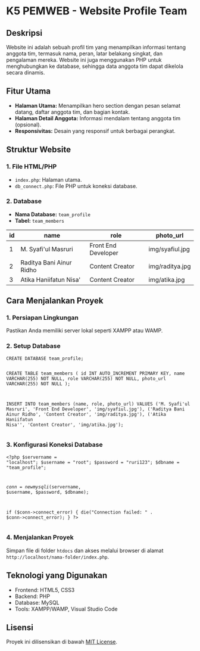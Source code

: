 <h1>K5 PEMWEB - Website Profile Team</h1>
    <h2>Deskripsi</h2>
    <p>Website ini adalah sebuah profil tim yang menampilkan informasi tentang anggota tim, termasuk nama, peran, latar belakang singkat, dan pengalaman mereka. Website ini juga menggunakan PHP untuk menghubungkan ke database, sehingga data anggota tim dapat dikelola secara dinamis.</p>
    <h2>Fitur Utama</h2>
    <ul>
        <li><strong>Halaman Utama:</strong> Menampilkan hero section dengan pesan selamat datang, daftar anggota tim, dan bagian kontak.</li>
        <li><strong>Halaman Detail Anggota:</strong> Informasi mendalam tentang anggota tim (opsional).</li>
        <li><strong>Responsivitas:</strong> Desain yang responsif untuk berbagai perangkat.</li>
    </ul>
    <h2>Struktur Website</h2>
    <h3>1. File HTML/PHP</h3>
    <ul>
        <li><code>index.php</code>: Halaman utama.</li>
        <li><code>db_connect.php</code>: File PHP untuk koneksi database.</li>
    </ul>
    <h3>2. Database</h3>
    <ul>
        <li><strong>Nama Database:</strong> <code>team_profile</code></li>
        <li><strong>Tabel:</strong> <code>team_members</code></li>
    </ul>
    <table>
        <thead>
            <tr>
                <th>id</th>
                <th>name</th>
                <th>role</th>
                <th>photo_url</th>
            </tr>
        </thead>
        <tbody>
            <tr>
                <td>1</td>
                <td>M. Syafi'ul Masruri</td>
                <td>Front End Developer</td>
                <td>img/syafiul.jpg</td>
            </tr>
            <tr>
                <td>2</td>
                <td>Raditya Bani Ainur Ridho</td>
                <td>Content Creator</td>
                <td>img/raditya.jpg</td>
            </tr>
            <tr>
                <td>3</td>
                <td>Atika Haniifatun Nisa'</td>
                <td>Content Creator</td>
                <td>img/atika.jpg</td>
            </tr>
        </tbody>
    </table>
    <h2>Cara Menjalankan Proyek</h2>
    <h3>1. Persiapan Lingkungan</h3>
    <p>Pastikan Anda memiliki server lokal seperti XAMPP atau WAMP.</p>
    <h3>2. Setup Database</h3>
    <pre><code>CREATE DATABASE team_profile;

CREATE TABLE team_members (
    id INT AUTO_INCREMENT PRIMARY KEY,
    name VARCHAR(255) NOT NULL,
    role VARCHAR(255) NOT NULL,
    photo_url VARCHAR(255) NOT NULL
);

INSERT INTO team_members (name, role, photo_url) VALUES
('M. Syafi\'ul Masruri', 'Front End Developer', 'img/syafiul.jpg'),
('Raditya Bani Ainur Ridho', 'Content Creator', 'img/raditya.jpg'),
('Atika Haniifatun Nisa\'', 'Content Creator', 'img/atika.jpg');
</code></pre>
    <h3>3. Konfigurasi Koneksi Database</h3>
    <pre><code>&lt;?php
$servername = "localhost";
$username = "root";
$password = "ruri123";
$dbname = "team_profile";

$conn = new mysqli($servername, $username, $password, $dbname);

if ($conn->connect_error) {
    die("Connection failed: " . $conn->connect_error);
}
?&gt;</code></pre>
    <h3>4. Menjalankan Proyek</h3>
    <p>Simpan file di folder <code>htdocs</code> dan akses melalui browser di alamat <code>http://localhost/nama-folder/index.php</code>.</p>
    <h2>Teknologi yang Digunakan</h2>
    <ul>
        <li>Frontend: HTML5, CSS3</li>
        <li>Backend: PHP</li>
        <li>Database: MySQL</li>
        <li>Tools: XAMPP/WAMP, Visual Studio Code</li>
    </ul>
    <h2>Lisensi</h2>
    <p>Proyek ini dilisensikan di bawah <a href="https://opensource.org/licenses/MIT" target="_blank">MIT License</a>.</p>
